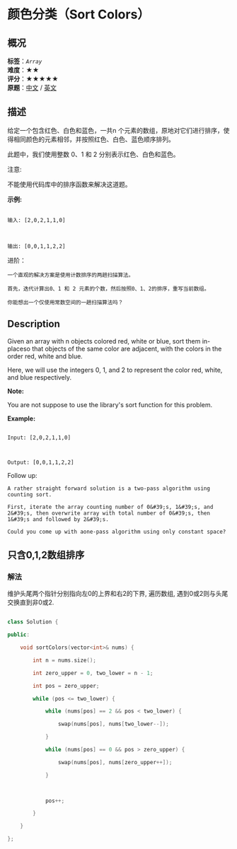 # 颜色分类（Sort Colors）
## 概况
**标签**：*`Array`*<br>
**难度**：★★<br>
**评分**：★★★★★<br>
**原题**：[中文](https://leetcode-cn.com/problems/sort-colors) / [英文](https://leetcode.com/problems/sort-colors)
## 描述

给定一个包含红色、白色和蓝色，一共n 个元素的数组，原地对它们进行排序，使得相同颜色的元素相邻，并按照红色、白色、蓝色顺序排列。



此题中，我们使用整数 0、1 和 2 分别表示红色、白色和蓝色。



注意:

不能使用代码库中的排序函数来解决这道题。



**示例:**

```

输入: [2,0,2,1,1,0]



输出: [0,0,1,1,2,2]

```



进阶：





	一个直观的解决方案是使用计数排序的两趟扫描算法。

	首先，迭代计算出0、1 和 2 元素的个数，然后按照0、1、2的排序，重写当前数组。

	你能想出一个仅使用常数空间的一趟扫描算法吗？



## Description

Given an array with n objects colored red, white or blue, sort them in-placeso that objects of the same color are adjacent, with the colors in the order red, white and blue.



Here, we will use the integers 0, 1, and 2 to represent the color red, white, and blue respectively.



**Note:**

You are not suppose to use the library&#39;s sort function for this problem.



**Example:**

```

Input: [2,0,2,1,1,0]



Output: [0,0,1,1,2,2]

```



Follow up:





	A rather straight forward solution is a two-pass algorithm using counting sort.

	First, iterate the array counting number of 0&#39;s, 1&#39;s, and 2&#39;s, then overwrite array with total number of 0&#39;s, then 1&#39;s and followed by 2&#39;s.

	Could you come up with aone-pass algorithm using only constant space?







## 只含0,1,2数组排序

### 解法

维护头尾两个指针分别指向左0的上界和右2的下界, 遍历数组, 遇到0或2则与头尾交换直到非0或2.

```c++

class Solution {

public:

    void sortColors(vector<int>& nums) {

        int n = nums.size();

        int zero_upper = 0, two_lower = n - 1;

        int pos = zero_upper;

        while (pos <= two_lower) {

            while (nums[pos] == 2 && pos < two_lower) {

                swap(nums[pos], nums[two_lower--]);

            }

            while (nums[pos] == 0 && pos > zero_upper) {

                swap(nums[pos], nums[zero_upper++]);

            }

            

            pos++;

        }

    }

};

```